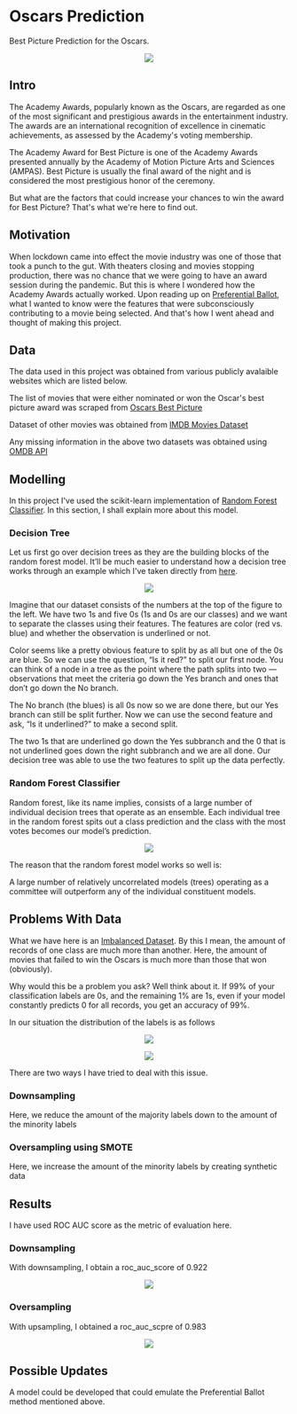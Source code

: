 # Oscars Prediction

Best Picture Prediction for the Oscars.

<p align="center">
  <img src="https://github.com/Arcanus07/Oscars-Prediction/blob/main/Images/oscars-award.png">
</p>


## Intro

The Academy Awards, popularly known as the Oscars, are regarded as one of the most significant and prestigious awards in the entertainment industry. The awards are an international recognition of excellence in cinematic achievements, as assessed by the Academy's voting membership. 

The Academy Award for Best Picture is one of the Academy Awards presented annually by the Academy of Motion Picture Arts and Sciences (AMPAS). Best Picture is usually the final award of the night and is considered the most prestigious honor of the ceremony.

But what are the factors that could increase your chances to win the award for Best Picture? That's what we're here to find out.


## Motivation

When lockdown came into effect the movie industry was one of those that took a punch to the gut. With theaters closing and movies stopping production, there was no chance that we were going to have an award session during the pandemic. But this is where I wondered how the Academy Awards actually worked. Upon reading up on [Preferential Ballot](https://en.wikipedia.org/wiki/Preferential_voting), what I wanted to know were the features that were subconsciously contributing to a movie being selected. And that's how I went ahead and thought of making this project.


## Data

The data used in this project was obtained from various publicly avalaible websites which are listed below. 

The list of movies that were either nominated or won the Oscar's best picture award was scraped from [Oscars Best Picture](https://en.wikipedia.org/wiki/Academy_Award_for_Best_Picture)

Dataset of other movies was obtained from [IMDB Movies Dataset](https://www.kaggle.com/harshitshankhdhar/imdb-dataset-of-top-1000-movies-and-tv-shows)

Any missing information in the above two datasets was obtained using [OMDB API](https://www.omdbapi.com/)


## Modelling

In this project I've used the scikit-learn implementation of [Random Forest Classifier](https://scikit-learn.org/stable/modules/generated/sklearn.ensemble.RandomForestClassifier.html). In this section, I shall explain more about this model.

### Decision Tree
Let us first go over decision trees as they are the building blocks of the random forest model. It’ll be much easier to understand how a decision tree works through an example which I've taken directly from [here](https://towardsdatascience.com/understanding-random-forest-58381e0602d2).

<p align="center">
  <img src="https://github.com/Arcanus07/Oscars-Prediction/blob/main/Images/decision%20tree%20example.png">
</p>

Imagine that our dataset consists of the numbers at the top of the figure to the left. We have two 1s and five 0s (1s and 0s are our classes) and we want to separate the classes using their features. The features are color (red vs. blue) and whether the observation is underlined or not.

Color seems like a pretty obvious feature to split by as all but one of the 0s are blue. So we can use the question, “Is it red?” to split our first node. You can think of a node in a tree as the point where the path splits into two — observations that meet the criteria go down the Yes branch and ones that don’t go down the No branch.

The No branch (the blues) is all 0s now so we are done there, but our Yes branch can still be split further. Now we can use the second feature and ask, “Is it underlined?” to make a second split.

The two 1s that are underlined go down the Yes subbranch and the 0 that is not underlined goes down the right subbranch and we are all done. Our decision tree was able to use the two features to split up the data perfectly.

### Random Forest Classifier
Random forest, like its name implies, consists of a large number of individual decision trees that operate as an ensemble. Each individual tree in the random forest spits out a class prediction and the class with the most votes becomes our model’s prediction.

<p align="center">
  <img src="https://github.com/Arcanus07/Oscars-Prediction/blob/main/Images/random%20forest.png">
</p>

The reason that the random forest model works so well is:

A large number of relatively uncorrelated models (trees) operating as a committee will outperform any of the individual constituent models.

## Problems With Data

What we have here is an [Imbalanced Dataset](https://www.kaggle.com/getting-started/100018). By this I mean, the amount of records of one class are much more than another. Here, the amount of movies that failed to win the Oscars is much more than those that won (obviously).

Why would this be a problem you ask? Well think about it. If 99% of your classification labels are 0s, and the remaining 1% are 1s, even if your model constantly predicts 0 for all records, you get an accuracy of 99%. 

In our situation the distribution of the labels is as follows

<p align="center">
  <img src="https://github.com/Arcanus07/Oscars-Prediction/blob/main/Images/data_distribution.png">
</p>

<p align="center">
  <img src="https://github.com/Arcanus07/Oscars-Prediction/blob/main/Images/data_distribution_graph.png">
</p>

There are two ways I have tried to deal with this issue.

### Downsampling
Here, we reduce the amount of the majority labels down to the amount of the minority labels

### Oversampling using SMOTE
Here, we increase the amount of the minority labels by creating synthetic data


## Results

I have used ROC AUC score as the metric of evaluation here.

### Downsampling
With downsampling, I obtain a roc_auc_score of 0.922
<p align="center">
  <img src="https://github.com/Arcanus07/Oscars-Prediction/blob/main/Images/downsampling_score.png">
</p>

### Oversampling
With upsampling, I obtained a roc_auc_scpre of 0.983
<p align="center">
  <img src="https://github.com/Arcanus07/Oscars-Prediction/blob/main/Images/oversampling%20score.png">
</p>


## Possible Updates
A model could be developed that could emulate the Preferential Ballot method mentioned above.
